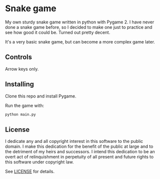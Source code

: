 # Snake game

My own sturdy snake game written in python with Pygame 2. I have never done a snake game before,
so I decided to make one just to practice and see how good it could be. Turned out pretty decent.

It's a very basic snake game, but can become a more complex game later.

## Controls

Arrow keys only.

## Installing

Clone this repo and install Pygame.

Run the game with:

```bash
python main.py
```

## License

I dedicate any and all copyright interest in this software to the
public domain. I make this dedication for the benefit of the public at
large and to the detriment of my heirs and successors. I intend this
dedication to be an overt act of relinquishment in perpetuity of all
present and future rights to this software under copyright law.

See [LICENSE](LICENSE.md) for details.

